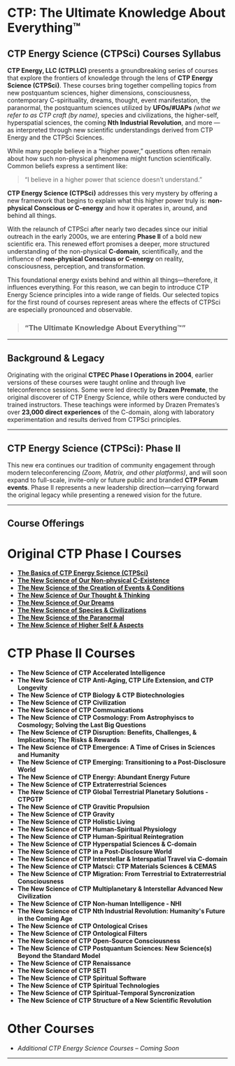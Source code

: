 # CTP: The Ultimate Knowledge About Everything™  
## CTP Energy Science (CTPSci) Courses Syllabus  

**CTP Energy, LLC (CTPLLC)** presents a groundbreaking series of courses that explore the frontiers of knowledge through the lens of **CTP Energy Science (CTPSci)**. These courses bring together compelling topics from new postquantum sciences, higher dimensions, consciousness, contemporary C-spirituality, dreams, thought, event manifestation, the paranormal, the postquantum sciences utilized by **UFOs/#UAPs** *(what we refer to as CTP craft (by name)*, species and civilizations, the higher-self, hyperspatial sciences, the coming **Nth Industrial Revolution**, and more — as interpreted through new scientific understandings derived from CTP Energy and the CTPSci Sciences.

While many people believe in a “higher power,” questions often remain about how such non-physical phenomena might function scientifically. Common beliefs express a sentiment like:  
> “I believe in a higher power that science doesn’t understand.”

**CTP Energy Science (CTPSci)** addresses this very mystery by offering a new framework that begins to explain what this higher power truly is: **non-physical Conscious or C-energy** and how it operates in, around, and behind all things.

With the relaunch of CTPSci after nearly two decades since our initial outreach in the early 2000s, we are entering **Phase II** of a bold new scientific era. This renewed effort promises a deeper, more structured understanding of the non-physical **C-domain**, scientifically, and the influence of **non-physical Conscious or C-energy** on reality, consciousness, perception, and transformation.

This foundational energy exists behind and within all things—therefore, it influences everything. For this reason, we can begin to introduce CTP Energy Science principles into a wide range of fields. Our selected topics for the first round of courses represent areas where the effects of CTPSci are especially pronounced and observable.

> ### “The Ultimate Knowledge About Everything™”

---

## Background & Legacy

Originating with the original **CTPEC Phase I Operations in 2004**, earlier versions of these courses were taught online and through live teleconference sessions. Some were led directly by **Drazen Premate**, the original discoverer of CTP Energy Science, while others were conducted by trained instructors. These teachings were informed by Drazen Premates’s over **23,000 direct experiences** of the C-domain, along with laboratory experimentation and results derived from CTPSci principles.

---

## CTP Energy Science (CTPSci): Phase II

This new era continues our tradition of community engagement through modern teleconferencing *(Zoom, Matrix, and other platforms)*, and will soon expand to full-scale, invite-only or future public and branded **CTP Forum events**. Phase II represents a new leadership direction—carrying forward the original legacy while presenting a renewed vision for the future.

---

## Course Offerings

# Original CTP Phase I Courses
- [**The Basics of CTP Energy Science (CTPSci)**](https://github.com/ctp-eos/ctp-sci-courses/blob/main/01%3A%20The%20Basics%20of%20CTP%20Energy%20Science%20(CTPSci)/The%20Basics%20of%20CTP%20Energy%20Science%20(CTPSci).md)<br>
- [**The New Science of Our Non-physical C-Existence**](https://github.com/ctp-eos/ctp-sci-courses/blob/main/02:%20The%20New%20Science%20of%20Our%20Non-physical%20C-Existence/The%20New%20Science%20of%20Our%20Non-physical%20C-Existence.md)<br>
- [**The New Science of the Creation of Events & Conditions**](https://github.com/ctp-eos/ctp-sci-courses/blob/main/03%3A%20The%20New%20Science%20of%20the%20Creation%20of%20Events%20%26%20Conditions/The%20New%20Science%20of%20the%20Creation%20of%20Events%20%26%20Conditions.md)<br>
- [**The New Science of Our Thought & Thinking**](https://github.com/ctp-eos/ctp-sci-courses/blob/main/04%3A%20The%20New%20Science%20of%20Our%20Thought%20%26%20Thinking/The%20New%20Science%20of%20Our%20Thought%20%26%20Thinking.md)<br>
- [**The New Science of Our Dreams**](https://github.com/ctp-eos/ctp-sci-courses/blob/main/05%3A%20The%20New%20Science%20of%20Our%20Dreams/The%20New%20Science%20of%20Our%20Dreams.md)<br>
- [**The New Science of Species & Civilizations**](https://github.com/ctp-eos/ctp-sci-courses/blob/main/06%3A%20The%20New%20Science%20of%20Species%20%26%20Civilizations/The%20New%20Science%20of%20Species%20%26%20Civilizations.md)<br>
- [**The New Science of the Paranormal**](https://github.com/ctp-eos/ctp-sci-courses/blob/main/07%3A%20The%20New%20Science%20of%20the%20Paranormal/07%3A%20The%20New%20Science%20of%20the%20Paranormal.md)<br>
- [**The New Science of Higher Self & Aspects**](https://github.com/ctp-eos/ctp-sci-courses/blob/main/08%3A%20The%20New%20Science%20of%20Higher%20Self%20%26%20Aspects/The%20New%20Science%20of%20Higher%20Self%20%26%20Aspects.md)<br>

# CTP Phase II Courses
- **The New Science of CTP Accelerated Intelligence**<br>
- **The New Science of CTP Anti-Aging, CTP Life Extension, and CTP Longevity**<br>
- **The New Science of CTP Biology & CTP Biotechnologies**<br>
- **The New Science of CTP Civilization**<br>
- **The New Science of CTP Communications**<br>
- **The New Science of CTP Cosmology: From Astrophyiscs to Cosmology; Solving the Last Big Questions**<br>
- **The New Science of CTP Disruption: Benefits, Challenges, & Implications; The Risks & Rewards**<br>
- **The New Science of CTP Emergence: A Time of Crises in Sciences and Humanity**<br>
- **The New Science of CTP Emerging: Transitioning to a Post-Disclosure World**<br>
- **The New Science of CTP Energy: Abundant Energy Future**<br>
- **The New Science of CTP Extraterrestrial Sciences**<br>
- **The New Science of CTP Global Terrestrial Planetary Solutions - CTPGTP**<br>
- **The New Science of CTP Gravitic Propulsion**<br>
- **The New Science of CTP Gravity**<br>
- **The New Science of CTP Holistic Living**<br>
- **The New Science of CTP Human-Spiritual Physiology**<br>
- **The New Science of CTP Human-Spiritual Reintegration**<br>
- **The New Science of CTP Hyperspatial Sciences & C-domain**<br>
- **The New Science of CTP in a Post-Disclosure World**<br>
- **The New Science of CTP Interstellar & Interspatial Travel via C-domain**<br>
- **The New Science of CTP Matsci: CTP Materials Sciences & CEMAS**<br>
- **The New Science of CTP Migration: From Terrestrial to Extraterrestrial Consciousness**<br>
- **The New Science of CTP Multiplanetary & Interstellar Advanced New Civilization**<br>
- **The New Science of CTP Non-human Intelligence - NHI**<br>
- **The New Science of CTP Nth Industrial Revolution: Humanity's Future in the Coming Age**<br>
- **The New Science of CTP Ontological Crises**<br>
- **The New Science of CTP Ontological Filters**<br>
- **The New Science of CTP Open-Source Consciousness**<br>
- **The New Science of CTP Postquantum Sciences: New Science(s) Beyond the Standard Model**<br>
- **The New Science of CTP Renaissance**<br>
- **The New Science of CTP SETI**<br>
- **The New Science of CTP Spiritual Software**<br>
- **The New Science of CTP Spiritual Technologies**<br>
- **The New Science of CTP Spiritual-Temporal Syncronization**<br>
- **The New Science of CTP Structure of a New Scientific Revolution**<br>

# Other Courses
- *Additional CTP Energy Science Courses – Coming Soon*

---
